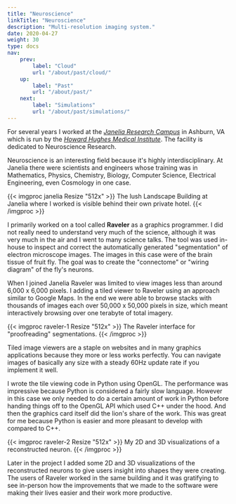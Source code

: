 ```yaml
---
title: "Neuroscience"
linkTitle: "Neuroscience"
description: "Multi-resolution imaging system."
date: 2020-04-27
weight: 30
type: docs
nav:
    prev:
        label: "Cloud"
        url: "/about/past/cloud/"
    up:
        label: "Past"
        url: "/about/past/"
    next:
        label: "Simulations"
        url: "/about/past/simulations/"
---
```


For several years I worked at the [*Janelia Research
Campus*](http://janelia.org) in Ashburn, VA which is run by the [*Howard
Hughes Medical Institute*](http://hhmi.org). The facility is dedicated to
Neuroscience Research.

Neuroscience is an interesting field because it's highly interdisciplinary.
At Janelia there were scientists and engineers whose training was in
Mathematics, Physics, Chemistry, Biology, Computer Science, Electrical
Engineering, even Cosmology in one case.

{{< imgproc janelia Resize "512x" >}}
The lush Landscape Building at Janelia where I worked is visible
behind their own private hotel.
{{< /imgproc >}}

I primarily worked on a tool called **Raveler** as a graphics programmer. I
did not really need to understand very much of the science, although it was
very much in the air and I went to many science talks. The tool was used
in-house to inspect and correct the automatically generated "segmentation"
of electron microscope images. The images in this case were of the brain
tissue of fruit fly. The goal was to create the "connectome" or "wiring
diagram" of the fly's neurons.

When I joined Janelia Raveler was limited to view images less than around
6,000 x 6,000 pixels. I adding a tiled viewer to Raveler using an approach
similar to Google Maps. In the end we were able to browse stacks with
thousands of images each over 50,000 x 50,000 pixels in size, which meant
interactively browsing over one terabyte of total imagery.

{{< imgproc raveler-1 Resize "512x" >}}
The Raveler interface for "proofreading" segmentations.
{{< /imgproc >}}

Tiled image viewers are a staple on websites and in many graphics
applications because they more or less works perfectly. You can navigate
images of basically any size with a steady 60Hz update rate if you
implement it well.

I wrote the tile viewing code in Python using OpenGL. The performance was
impressive because Python is considered a fairly slow language. However in
this case we only needed to do a certain amount of work in Python before
handing things off to the OpenGL API which used C++ under the hood. And
then the graphics card itself did the lion's share of the work. This was
great for me because Python is easier and more pleasant to develop with
compared to C++.

{{< imgproc raveler-2 Resize "512x" >}}
My 2D and 3D visualizations of a reconstructed neuron.
{{< /imgproc >}}

Later in the project I added some 2D and 3D visualizations of the
reconstructed neurons to give users insight into shapes they were creating.
The users of Raveler worked in the same building and it was
gratifying to see in-person how the improvements that we made to the
software were making their lives easier and their work more productive.
